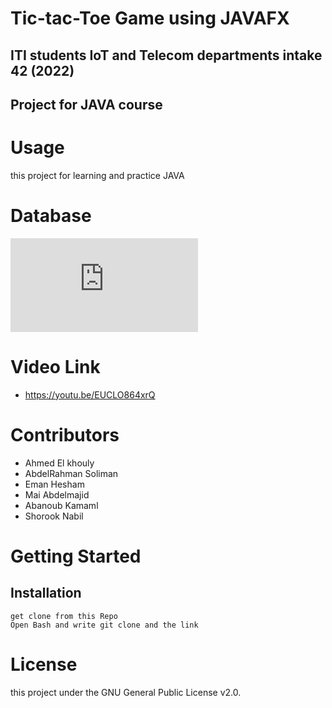 # Tic-tac-Toe Game using JAVAFX
## ITI students IoT and Telecom departments intake 42 (2022)
## Project for JAVA course


# Usage
this project for learning and practice JAVA

# Database

![img](https://fv9-4.failiem.lv/thumb_show.php?i=nrfeucg2t&view)

# Video Link 
- https://youtu.be/EUCLO864xrQ 

# Contributors
- Ahmed El khouly
- AbdelRahman Soliman
- Eman Hesham
- Mai Abdelmajid
- Abanoub Kamaml
- Shorook Nabil

# Getting Started
## Installation
```
get clone from this Repo
Open Bash and write git clone and the link

```

# License
this project under the GNU General Public License v2.0.




